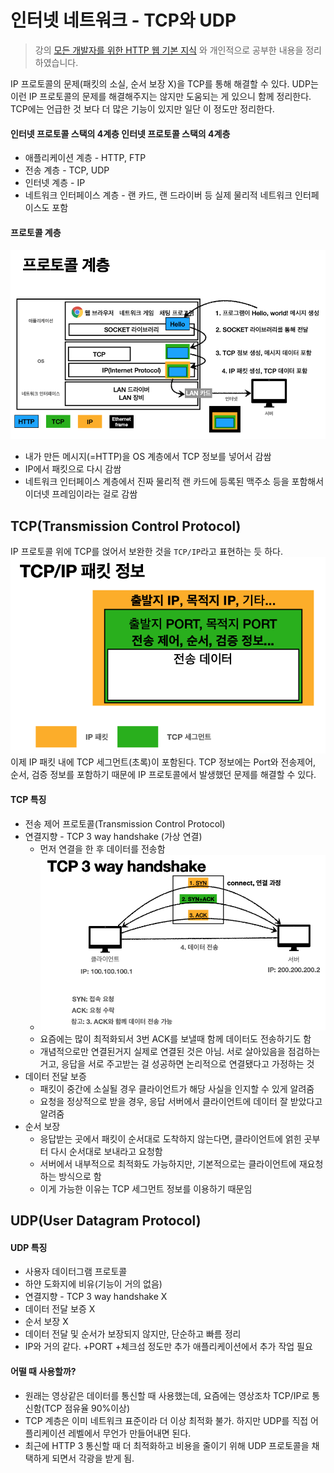 # 인터넷 네트워크 - TCP와 UDP
> 강의 [모든 개발자를 위한 HTTP 웹 기본 지식](https://www.inflearn.com/course/http-%EC%9B%B9-%EB%84%A4%ED%8A%B8%EC%9B%8C%ED%81%AC/dashboard) 와 개인적으로 공부한 내용을 정리하였습니다.

IP 프로토콜의 문제(패킷의 소실, 순서 보장 X)을 TCP를 통해 해결할 수 있다. UDP는 이런 IP 프로토콜의 문제를 해결해주지는 않지만 도움되는 게 있으니 함께 정리한다.
TCP에는 언급한 것 보다 더 많은 기능이 있지만 일단 이 정도만 정리한다.

#### 인터넷 프로토콜 스택의 4계층 인터넷 프로토콜 스택의 4계층
- 애플리케이션 계층 - HTTP, FTP
- 전송 계층 - TCP, UDP
- 인터넷 계층 - IP
- 네트워크 인터페이스 계층 - 랜 카드, 랜 드라이버 등 실제 물리적 네트워크 인터페이스도 포함

#### 프로토콜 계층
![](images/protocal_layer.png)
- 내가 만든 메시지(=HTTP)을 OS 계층에서 TCP 정보를 넣어서 감쌈
- IP에서 패킷으로 다시 감쌈
- 네트워크 인터페이스 계층에서 진짜 물리적 랜 카드에 등록된 맥주소 등을 포함해서 이더넷 프레임이라는 걸로 감쌈

## TCP(Transmission Control Protocol)
IP 프로토콜 위에 TCP를 얹어서 보완한 것을 `TCP/IP`라고 표현하는 듯 하다.
![](images/tcp-ip.png)
이제 IP 패킷 내에 TCP 세그먼트(초록)이 포함된다.
TCP 정보에는 Port와 전송제어, 순서, 검증 정보를 포함하기 때문에 IP 프로토콜에서 발생했던 문제를 해결할 수 있다.

#### TCP 특징
- 전송 제어 프로토콜(Transmission Control Protocol)
- 연결지향 - TCP 3 way handshake (가상 연결) 
    - 먼저 연결을 한 후 데이터를 전송함
    - ![](images/TCP_3_way_handshake.png)
    - 요즘에는 많이 최적화되서 3번 ACK를 보낼때 함께 데이터도 전송하기도 함
    - 개념적으로만 연결된거지 실제로 연결된 것은 아님. 서로 살아있음을 점검하는 거고, 응답을 서로 주고받는 걸 성공하면 논리적으로 연결됐다고 가정하는 것
- 데이터 전달 보증 
    - 패킷이 중간에 소실될 경우 클라이언트가 해당 사실을 인지할 수 있게 알려줌
    - 요청을 정상적으로 받을 경우, 응답 서버에서 클라이언트에 데이터 잘 받았다고 알려줌
- 순서 보장
    - 응답받는 곳에서 패킷이 순서대로 도착하지 않는다면, 클라이언트에 얽힌 곳부터 다시 순서대로 보내라고 요청함
    - 서버에서 내부적으로 최적화도 가능하지만, 기본적으로는 클라이언트에 재요청하는 방식으로 함
    - 이게 가능한 이유는 TCP 세그먼트 정보를 이용하기 때문임

## UDP(User Datagram Protocol)
#### UDP 특징
- 사용자 데이터그램 프로토콜
- 하얀 도화지에 비유(기능이 거의 없음) 
- 연결지향 - TCP 3 way handshake X 
- 데이터 전달 보증 X
- 순서 보장 X
- 데이터 전달 및 순서가 보장되지 않지만, 단순하고 빠름 정리
- IP와 거의 같다. +PORT +체크섬 정도만 추가 애플리케이션에서 추가 작업 필요

#### 어떨 때 사용할까?
- 원래는 영상같은 데이터를 통신할 때 사용했는데, 요즘에는 영상조차 TCP/IP로 통신함(TCP 점유율 90%이상)
- TCP 계층은 이미 네트워크 표준이라 더 이상 최적화 불가. 하지만 UDP를 직접 어플리케이션 레벨에서 무언가 만들어내면 된다. 
- 최근에 HTTP 3 통신할 때 더 최적화하고 비용을 줄이기 위해 UDP 프로토콜을 채택하게 되면서 각광을 받게 됨. 
